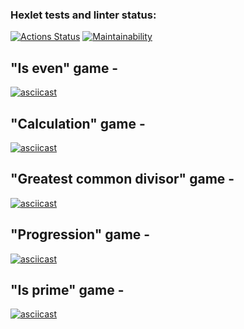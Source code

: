 ### Hexlet tests and linter status:
[![Actions Status](https://github.com/YuneYune/python-project-lvl1/workflows/hexlet-check/badge.svg)](https://github.com/YuneYune/python-project-lvl1/actions)
[![Maintainability](https://api.codeclimate.com/v1/badges/a99a88d28ad37a79dbf6/maintainability)](https://codeclimate.com/github/codeclimate/codeclimate/maintainability)
## "Is even" game - 
[![asciicast](https://asciinema.org/a/0kkG2dDcNPz6QIWV6ahUEIgRc.svg)](https://asciinema.org/a/0kkG2dDcNPz6QIWV6ahUEIgRc)
## "Calculation" game - 
[![asciicast](https://asciinema.org/a/o7Lf9ooJxaQW6eJgLRIPee5Il.svg)](https://asciinema.org/a/o7Lf9ooJxaQW6eJgLRIPee5Il)
## "Greatest common divisor" game - 
[![asciicast](https://asciinema.org/a/PBAwHEAlZcDcoolVU6SHeBLO9.svg)](https://asciinema.org/a/PBAwHEAlZcDcoolVU6SHeBLO9)
## "Progression" game - 
[![asciicast](https://asciinema.org/a/rqmQYVysiPhXcoZL0uSfAQwVk.svg)](https://asciinema.org/a/rqmQYVysiPhXcoZL0uSfAQwVk)
## "Is prime" game - 
[![asciicast](https://asciinema.org/a/y046rX8JjCCByoPTYrptYdYFw.svg)](https://asciinema.org/a/y046rX8JjCCByoPTYrptYdYFw)

